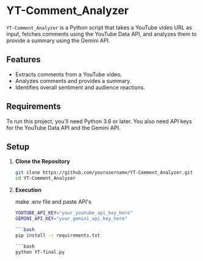 # YT-Comment_Analyzer

`YT-Comment_Analyzer` is a Python script that takes a YouTube video URL as input, fetches comments using the YouTube Data API, and analyzes them to provide a summary using the Gemini API.

## Features

- Extracts comments from a YouTube video.
- Analyzes comments and provides a summary.
- Identifies overall sentiment and audience reactions.

## Requirements

To run this project, you'll need Python 3.6 or later. You also need API keys for the YouTube Data API and the Gemini API.

## Setup

1. **Clone the Repository**

   ```bash
   git clone https://github.com/yourusername/YT-Comment_Analyzer.git
   cd YT-Comment_Analyzer

2. **Execution**
   
   make .env file and paste API's
   ```bash
   YOUTUBE_API_KEY="your_youtube_api_key_here"
   GEMINI_API_KEY="your_gemini_api_key_here"

   ```bash
   pip install -r requirements.txt

   ```bash
   python YT-final.py
